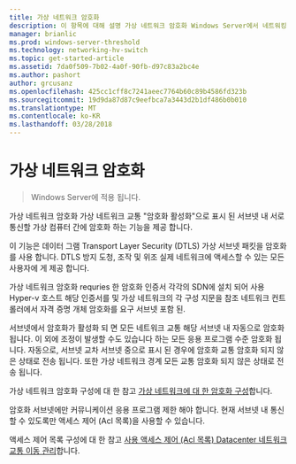 ```yaml
---
title: 가상 네트워크 암호화
description: 이 항목에 대해 설명 가상 네트워크 암호화 Windows Server에서 네트워킹 정의 된 소프트웨어에 대 한
manager: brianlic
ms.prod: windows-server-threshold
ms.technology: networking-hv-switch
ms.topic: get-started-article
ms.assetid: 7da0f509-7b02-4a0f-90fb-d97c83a2bc4e
ms.author: pashort
author: grcusanz
ms.openlocfilehash: 425cc1cff8c7241aeec7764b60c89b4586fd323b
ms.sourcegitcommit: 19d9da87d87c9eefbca7a3443d2b1df486b0b010
ms.translationtype: MT
ms.contentlocale: ko-KR
ms.lasthandoff: 03/28/2018
---
```

# <a name="virtual-network-encryption"></a>가상 네트워크 암호화

>Windows Server에 적용 됩니다.

가상 네트워크 암호화 가상 네트워크 교통 "암호화 활성화"으로 표시 된 서브넷 내 서로 통신할 가상 컴퓨터 간에 암호화 하는 기능을 제공 합니다.

이 기능은 데이터 그램 Transport Layer Security (DTLS) 가상 서브넷 패킷을 암호화를 사용 합니다.  DTLS 방지 도청, 조작 및 위조 실제 네트워크에 액세스할 수 있는 모든 사용자에 게 제공 합니다.

가상 네트워크 암호화 requries 한 암호화 인증서 각각의 SDN에 설치 되어 사용 Hyper-v 호스트 해당 인증서를 및 가상 네트워크의 각 구성 지문을 참조 네트워크 컨트롤러에서 자격 증명 개체 암호화를 요구 서브넷 포함 된.

서브넷에서 암호화가 활성화 되 면 모든 네트워크 교통 해당 서브넷 내 자동으로 암호화 됩니다.  이 외에 조정이 발생할 수도 있습니다 하는 모든 응용 프로그램 수준 암호화 됩니다.  자동으로, 서브넷 교차 서브넷 중으로 표시 된 경우에 암호화 교통 암호화 되지 않은 상태로 전송 됩니다.  또한 가상 네트워크 경계 모든 교통 암호화 되지 않은 상태로 전송 됩니다.

가상 네트워크 암호화 구성에 대 한 참고 [가상 네트워크에 대 한 암호화 구성](sdn-config-vnet-encryption.md)합니다.

암호화 서브넷에만 커뮤니케이션 응용 프로그램 제한 해야 합니다.  현재 서브넷 내 통신할 수 있도록만 액세스 제어 (Acl 목록)을 사용할 수 있습니다.  

액세스 제어 목록 구성에 대 한 참고 [사용 액세스 제어 (Acl 목록) Datacenter 네트워크 교통 이동 관리](../manage/use-acls-for-traffic-flow.md)합니다.